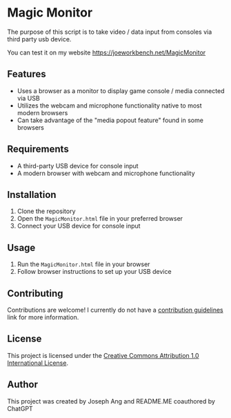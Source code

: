 # Magic Monitor

The purpose of this script is to take video / data input from consoles via third party usb device.

You can test it on my website https://joeworkbench.net/MagicMonitor

## Features

- Uses a browser as a monitor to display game console / media connected via USB
- Utilizes the webcam and microphone functionality native to most modern browsers
- Can take advantage of the "media popout feature" found in some browsers

## Requirements

- A third-party USB device for console input
- A modern browser with webcam and microphone functionality

## Installation

1. Clone the repository
2. Open the `MagicMonitor.html` file in your preferred browser
3. Connect your USB device for console input

## Usage

1. Run the `MagicMonitor.html` file in your browser
2. Follow browser instructions to set up your USB device

## Contributing

Contributions are welcome! I currently do not have a [contribution guidelines](CONTRIBUTING.md) link for more information.

## License

This project is licensed under the [Creative Commons Attribution 1.0 International License](http://creativecommons.org/licenses/by/1.0/).

## Author

This project was created by Joseph Ang and README.ME coauthored by ChatGPT
